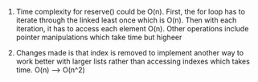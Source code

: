 1. Time complexity for reserve() could be O(n). First, the for loop has to iterate through the linked least once which is O(n). Then with each iteration, it has to access each element O(n). Other operations include pointer manipulations which take time but higheer

2. Changes made is that index is removed to implement another way  to work better with larger lists rather than accessing indexes which takes time.
O(n) --> O(n^2)